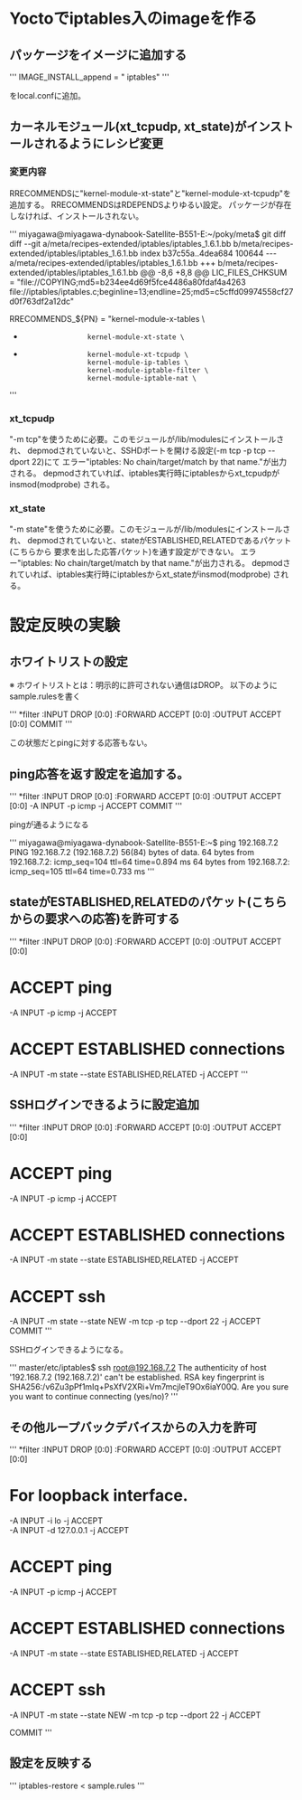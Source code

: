 # Yoctoでiptables入のimageを作る
## パッケージをイメージに追加する

'''
IMAGE_INSTALL_append = " iptables"
'''

をlocal.confに追加。

## カーネルモジュール(xt_tcpudp, xt_state)がインストールされるようにレシピ変更
### 変更内容

RRECOMMENDSに"kernel-module-xt-state"と"kernel-module-xt-tcpudp"を追加する。
RRECOMMENDSはRDEPENDSよりゆるい設定。
パッケージが存在しなければ、インストールされない。

'''
miyagawa@miyagawa-dynabook-Satellite-B551-E:~/poky/meta$ git diff
diff --git a/meta/recipes-extended/iptables/iptables_1.6.1.bb b/meta/recipes-extended/iptables/iptables_1.6.1.bb
index b37c55a..4dea684 100644
--- a/meta/recipes-extended/iptables/iptables_1.6.1.bb
+++ b/meta/recipes-extended/iptables/iptables_1.6.1.bb
@@ -8,6 +8,8 @@ LIC_FILES_CHKSUM = "file://COPYING;md5=b234ee4d69f5fce4486a80fdaf4a4263\
                     file://iptables/iptables.c;beginline=13;endline=25;md5=c5cffd09974558cf27d0f763df2a12dc"
 
 RRECOMMENDS_${PN} = "kernel-module-x-tables \
+                     kernel-module-xt-state \
+                     kernel-module-xt-tcpudp \
                      kernel-module-ip-tables \
                      kernel-module-iptable-filter \
                      kernel-module-iptable-nat \
'''

### xt_tcpudp
"-m tcp"を使うために必要。このモジュールが/lib/modulesにインストールされ、
depmodされていないと、SSHDポートを開ける設定(-m tcp -p tcp --dport 22)にて
エラー"iptables: No chain/target/match by that name."が出力される。
depmodされていれば、iptables実行時にiptablesからxt_tcpudpがinsmod(modprobe)
される。

### xt_state
"-m state"を使うために必要。このモジュールが/lib/modulesにインストールされ、
depmodされていないと、stateがESTABLISHED,RELATEDであるパケット(こちらから
要求を出した応答パケット)を通す設定ができない。
エラー"iptables: No chain/target/match by that name."が出力される。
depmodされていれば、iptables実行時にiptablesからxt_stateがinsmod(modprobe)
される。

# 設定反映の実験

## ホワイトリストの設定
※ ホワイトリストとは：明示的に許可されない通信はDROP。
以下のようにsample.rulesを書く

'''
*filter
:INPUT DROP [0:0]
:FORWARD ACCEPT [0:0]
:OUTPUT ACCEPT [0:0]
COMMIT
'''

この状態だとpingに対する応答もない。

## ping応答を返す設定を追加する。

'''
*filter
:INPUT DROP [0:0]
:FORWARD ACCEPT [0:0]
:OUTPUT ACCEPT [0:0]
-A INPUT -p icmp -j ACCEPT
COMMIT
'''

pingが通るようになる

'''
miyagawa@miyagawa-dynabook-Satellite-B551-E:~$ ping 192.168.7.2
PING 192.168.7.2 (192.168.7.2) 56(84) bytes of data.
64 bytes from 192.168.7.2: icmp_seq=104 ttl=64 time=0.894 ms
64 bytes from 192.168.7.2: icmp_seq=105 ttl=64 time=0.733 ms
'''

## stateがESTABLISHED,RELATEDのパケット(こちらからの要求への応答)を許可する

'''
*filter
:INPUT DROP [0:0]
:FORWARD ACCEPT [0:0]
:OUTPUT ACCEPT [0:0]
# ACCEPT ping
-A INPUT -p icmp -j ACCEPT
# ACCEPT ESTABLISHED connections
-A INPUT -m state --state ESTABLISHED,RELATED -j ACCEPT
'''

## SSHログインできるように設定追加

'''
*filter
:INPUT DROP [0:0]
:FORWARD ACCEPT [0:0]
:OUTPUT ACCEPT [0:0]
# ACCEPT ping
-A INPUT -p icmp -j ACCEPT
# ACCEPT ESTABLISHED connections
-A INPUT -m state --state ESTABLISHED,RELATED -j ACCEPT
# ACCEPT ssh
-A INPUT -m state --state NEW -m tcp -p tcp --dport 22 -j ACCEPT
COMMIT
'''

SSHログインできるようになる。

'''
master/etc/iptables$ ssh root@192.168.7.2
The authenticity of host '192.168.7.2 (192.168.7.2)' can't be established.
RSA key fingerprint is SHA256:/v6Zu3pPf1mIq+PsXfV2XRi+Vm7mcjleT9Ox6iaY00Q.
Are you sure you want to continue connecting (yes/no)? 
'''

## その他ループバックデバイスからの入力を許可

'''
*filter
:INPUT DROP [0:0]
:FORWARD ACCEPT [0:0]
:OUTPUT ACCEPT [0:0]
             
# For loopback interface.        
-A INPUT -i lo -j ACCEPT        
-A INPUT -d 127.0.0.1 -j ACCEPT                        
                                                       
# ACCEPT ping                                                   
-A INPUT -p icmp -j ACCEPT                                      
                                                                
# ACCEPT ESTABLISHED connections                                
-A INPUT -m state --state ESTABLISHED,RELATED -j ACCEPT
                                                                
# ACCEPT ssh                                                    
-A INPUT -m state --state NEW -m tcp -p tcp --dport 22 -j ACCEPT
      
COMMIT
'''

## 設定を反映する

'''
iptables-restore < sample.rules
'''

 


